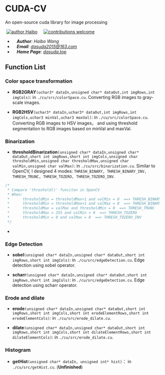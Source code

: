 # CUDA-CV
An open-source cuda library for image processing

&nbsp;[![author Haibo](https://img.shields.io/badge/author-Haibo%20Wong-blue.svg?style=flat)](https://github.com/DasudaRunner/Object-Tracking)&nbsp;&nbsp;&nbsp;&nbsp;
[![contributions welcome](https://img.shields.io/badge/contributions-welcome-brightgreen.svg?style=flat)](https://github.com/dwyl/esta/issues)<br>
- &emsp;***Author**: Haibo Wang*<br>
- &emsp;***Email**: dasuda2015@163.com*
- &emsp;***Home Page**: <a href=dasuda.top>dasuda.top</a>*
## Function List

### Color space transformation

- **RGB2GRAY**`(uchar3* dataIn,unsigned char* dataOut,int imgRows,int imgCols)`: in `./cu/src/colorSpace.cu`. Converting RGB images to gray-scale images.

- **RGB2HSV**`(uchar3* dataIn,uchar3* dataOut,int imgRows,int imgCols,uchar3 minVal,uchar3 maxVal)`: in `./cu/src/colorSpace.cu`. Converting RGB images to HSV images， and using threshold segmentation to RGB images based on minVal and maxVal.

### Binarization

- **thresholdBinarization**`(unsigned char* dataIn,unsigned char* dataOut,short int imgRows,short int imgCols,unsigned char thresholdMin,unsigned char thresholdMax,unsigned char valMin,unsigned char valMax)`: in `./cu/src/binarization.cu`. Similar to OpenCV, I designed 4 modes: `THRESH_BINARY, THRESH_BINARY_INV, THRESH_TRUNC, THRESH_TOZERO, THRESH_TOZERO_INV`.

```cpp
/*
 * Compare 'threshold()' funciton in OpenCV
 * When:
 *      thresholdMin = thresholdMax+1 and valMin = 0  ==> THRESH_BINARY
 *      thresholdMin = thresholdMax+1 and valMax = 0  ==> THRESH_BINARY_INV
 *      thresholdMax = valMax and thresholdMin = 0  ==> THRESH_TRUNC
 *      thresholdMax = 255 and valMin = 0  ==> THRESH_TOZERO
 *      thresholdMin = 0 and valMax = 0  ==> THRESH_TOZERO_INV
 */
```
- 

### Edge Detection

- **sobel**`(unsigned char* dataIn,unsigned char* dataOut,short int imgRows,short int imgCols)`: in `./cu/src/edgeDetection.cu`. Edge detection using sobel operator.

- **scharr**`(unsigned char* dataIn,unsigned char* dataOut,short int imgRows,short int imgCols)`: in `./cu/src/edgeDetection.cu`. Edge detection using scharr operator.

### Erode and dilate

- **erode**`(unsigned char* dataIn,unsigned char* dataOut,short int imgRows,short int imgCols,short int erodeElementRows,short int erodeElementCols)`: in `./cu/src/erode_dilate.cu`. 

- **dilate**`(unsigned char* dataIn,unsigned char* dataOut,short int imgRows,short int imgCols,short int dilateElementRows,short int dilateElementCols)`: in `./cu/src/erode_dilate.cu`. 

### Histogram

- **getHist**`(unsigned char* dataIn, unsigned int* hist)`： in `./cu/src/getHist.cu`. (**Unfinished**)
